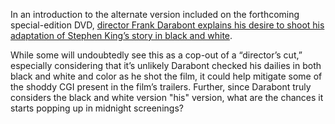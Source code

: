 In an introduction to the alternate version included on the forthcoming special-edition DVD, <a href="http://www.youtube.com/watch?v=-64pR2ARecY">director Frank Darabont explains his desire to shoot his adaptation of Stephen King’s story in black and white</a>.

While some will undoubtedly see this as a cop-out of a “director’s cut,” especially considering that it’s unlikely Darabont checked his dailies in both black and white and color as he shot the film, it could help mitigate some of the shoddy CGI present in the film’s trailers. Further, since Darabont truly considers the black and white version "his" version, what are the chances it starts popping up in midnight screenings?
